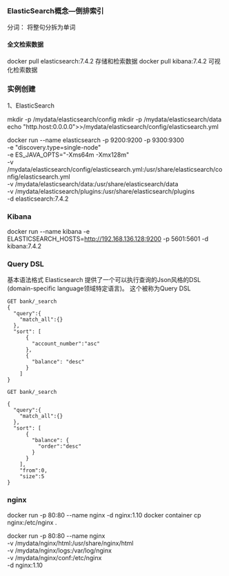 ### ElasticSearch概念—倒排索引
分词： 将整句分拆为单词

#### 全文检索数据
docker pull elasticsearch:7.4.2 存储和检索数据
docker pull kibana:7.4.2 可视化检索数据


### 实例创建
1、ElasticSearch

mkdir -p /mydata/elasticsearch/config
mkdir -p /mydata/elasticsearch/data
echo "http.host:0.0.0.0">>/mydata/elasticsearch/config/elasticsearch.yml

docker run --name elasticsearch -p 9200:9200 -p 9300:9300 \
-e "discovery.type=single-node" \
-e ES_JAVA_OPTS="-Xms64m -Xmx128m" \
-v /mydata/elasticsearch/config/elasticsearch.yml:/usr/share/elasticsearch/config/elasticsearch.yml \
-v /mydata/elasticsearch/data:/usr/share/elasticsearch/data \
-v /mydata/elasticsearch/plugins:/usr/share/elasticsearch/plugins \
-d elasticsearch:7.4.2


### Kibana
docker run --name kibana -e ELASTICSEARCH_HOSTS=http://192.168.136.128:9200 -p 5601:5601 -d kibana:7.4.2

### Query DSL
基本语法格式
Elasticsearch 提供了一个可以执行查询的Json风格的DSL (domain-specific language领域特定语言)。
这个被称为Query DSL
```
GET bank/_search
{
  "query":{
    "match_all":{}
  },
  "sort": [
      {
        "account_number":"asc"
      },
      {
        "balance": "desc"
      }
    ]
}

```

```
GET bank/_search

{
  "query":{
    "match_all":{}
  },
  "sort": [
      {
        "balance": {
          "order":"desc"
        }
      }
    ],
    "from":0,
    "size":5
}

```

### nginx
docker run -p 80:80 --name nginx -d nginx:1.10
docker container cp nginx:/etc/nginx .

docker run -p 80:80 --name nginx \
-v /mydata/nginx/html:/usr/share/nginx/html \
-v /mydata/nginx/logs:/var/log/nginx \
-v /mydata/nginx/conf:/etc/nginx \
-d nginx:1.10